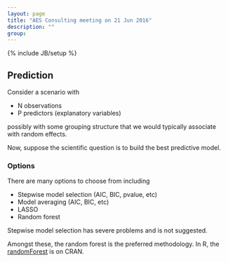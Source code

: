 ```yaml
---
layout: page
title: "AES Consulting meeting on 21 Jun 2016"
description: ""
group: 
---
```

{% include JB/setup %}

## Prediction

Consider a scenario with 

- N observations
- P predictors (explanatory variables)

possibly with some grouping structure that we would typically associate with random effects. 

Now, suppose the scientific question is to build the best predictive model.

### Options

There are many options to choose from including

- Stepwise model selection (AIC, BIC, pvalue, etc)
- Model averaging (AIC, BIC, etc)
- LASSO
- Random forest

Stepwise model selection has severe problems and is not suggested. 

Amongst these, the random forest is the preferred methodology. In R, the [randomForest](https://cran.r-project.org/web/packages/randomForest/index.html) is on CRAN.
